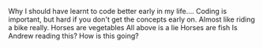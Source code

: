 Why I should have learnt to code better early in my life....
Coding is important, but hard if you don't get the concepts early on. Almost like riding a bike really.
Horses are vegetables
All above is a lie
Horses are fish
Is Andrew reading this?
How is this going?

